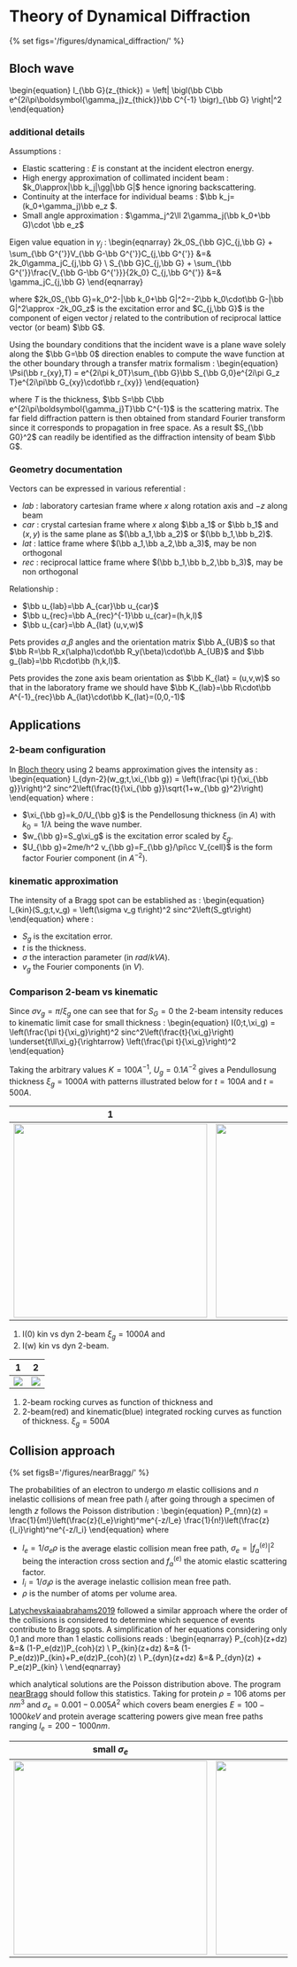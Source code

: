 # Theory of Dynamical Diffraction

{% set figs='/figures/dynamical_diffraction/' %}


## Bloch wave

<!-- The wave function:

\begin{equation}
  \Psi_{\bb k}(\bb r) = e^{2i\pi\bb k\cdot\bb r}\sum_{\bb G}c_{\bb G} e^{2i\pi\bb G\cdot\bb r}
\end{equation}

\begin{equation}
  S_{\bb G}C_{j,\bb G} + \sum_{\bb G^{'}}\frac{V_{\bb G-\bb G^{'}}}{2k_0} C_{j,\bb G^{'}} &=& \gamma_jC_{j,\bb G}
\end{equation} -->

\begin{equation}
  I_{\bb G}(z_{thick}) = \left| \bigl(\bb C\bb e^{2i\pi\boldsymbol{\gamma_j}z_{thick}}\bb C^{-1} \bigr)_{\bb G} \right|^2
\end{equation}


### additional details
Assumptions :

- Elastic scattering : $E$ is constant at the incident electron energy.
- High energy approximation of collimated incident beam : $k_0\approx|\bb k_j|\gg|\bb G|$ hence ignoring backscattering.
- Continuity at the interface for individual beams : $\bb k_j=(k_0+\gamma_j)\bb e_z $.
- Small angle approximation : $\gamma_j^2\ll 2\gamma_j(\bb k_0+\bb G)\cdot \bb e_z$

Eigen value equation in $\gamma_j$ :
\begin{eqnarray}
  2k_0S_{\bb G}C_{j,\bb G} + \sum_{\bb G^{'}}V_{\bb G-\bb G^{'}}C_{j,\bb G^{'}} &=& 2k_0\gamma_jC_{j,\bb G} \\
  S_{\bb G}C_{j,\bb G}     + \sum_{\bb G^{'}}\frac{V_{\bb G-\bb G^{'}}}{2k_0} C_{j,\bb G^{'}} &=& \gamma_jC_{j,\bb G}
\end{eqnarray}

where $2k_0S_{\bb G}=k_0^2-|\bb k_0+\bb G|^2=-2\bb k_0\cdot\bb G-|\bb G|^2\approx -2k_0G_z$ is the excitation error and $C_{j,\bb G}$ is the component of eigen vector $j$ related to the contribution of reciprocal lattice vector (or beam) $\bb G$.

Using the boundary conditions that the incident wave is a plane wave solely along the $\bb G=\bb 0$ direction enables to compute the wave function at the other boundary through a transfer matrix formalism :
\begin{equation}
  \Psi(\bb r_{xy},T) = e^{2i\pi k_0T}\sum_{\bb G}\bb S_{\bb G,0}e^{2i\pi G_z T}e^{2i\pi\bb G_{xy}\cdot\bb r_{xy}}
\end{equation}

 where $T$ is the thickness,
 $\bb S=\bb C\bb e^{2i\pi\boldsymbol{\gamma_j}T}\bb C^{-1}$
 is the scattering matrix.
 The far field diffraction pattern is then obtained from standard Fourier transform since it corresponds to propagation in free space. As a result $S_{\bb G0}^2$ can readily be identified as the diffraction intensity of beam $\bb G$.  

### Geometry documentation

Vectors can be expressed in various referential :

- $lab$ : laboratory cartesian frame where $x$ along rotation axis and $-z$ along beam   
- $car$ : crystal cartesian frame    where $x$ along $\bb a_1$ or $\bb b_1$ and $(x,y)$ is the same plane as $(\bb a_1,\bb a_2)$ or $(\bb b_1,\bb b_2)$.
- $lat$ : lattice frame              where $(\bb a_1,\bb a_2,\bb a_3)$, may be non orthogonal
- $rec$ : reciprocal lattice frame   where $(\bb b_1,\bb b_2,\bb b_3)$, may be non orthogonal

Relationship :

- $\bb u_{lab}=\bb A_{car}\bb u_{car}$
- $\bb u_{rec}=\bb A_{rec}^{-1}\bb u_{car}=(h,k,l)$
- $\bb u_{car}=\bb A_{lat} (u,v,w)$

Pets provides $\alpha$,$\beta$ angles and the orientation matrix $\bb A_{UB}$ so that $\bb R=\bb R_x(\alpha)\cdot\bb R_y(\beta)\cdot\bb A_{UB}$ and $\bb g_{lab}=\bb R\cdot\bb (h,k,l)$.

Pets provides the zone axis beam orientation as $\bb K_{lat} = (u,v,w)$ so that in the laboratory frame we should have $\bb K_{lab}=\bb R\cdot\bb A^{-1}_{rec}\bb A_{lat}\cdot\bb K_{lat}=(0,0,-1)$

## Applications
### 2-beam configuration

In [Bloch theory](/readings/Kirkland2010/#bloch-waves) using 2 beams approximation gives the intensity as :
\begin{equation}
  I_{dyn-2}(w_g;t,\xi_{\bb g}) = \left(\frac{\pi t}{\xi_{\bb g}}\right)^2
    sinc^2\left(\frac{t}{\xi_{\bb g}}\sqrt{1+w_{\bb g}^2}\right)
\end{equation}
where :

- $\xi_{\bb g}=k_0/U_{\bb g}$ is the Pendellosung thickness (in $A$) with $k_0=1/\lambda$ being the wave number.
- $w_{\bb g}=S_g\xi_g$ is the excitation error scaled by $\xi_g$.
- $U_{\bb g}=2me/h^2 v_{\bb g}=F_{\bb g}/\pi\cc V_{cell}$ is the form factor Fourier component (in $A^{-2}$).

### kinematic approximation

The intensity of a Bragg spot can be established as :
\begin{equation}
  I_{kin}(S_g;t,v_g) = \left(\sigma v_g t\right)^2 sinc^2\left(S_gt\right)
\end{equation}
where :

- $S_g$ is the excitation error.
- $t$ is the thickness.
- $\sigma$ the interaction parameter (in $rad/kVA$).
- $v_g$ the Fourier components (in $V$).

### Comparison 2-beam vs kinematic

Since $\sigma v_g=\pi/\xi_g$ one can see that for $S_G=0$ the 2-beam intensity reduces to kinematic limit case for small thickness :
\begin{equation}
  I(0;t,\xi_g) = \left(\frac{\pi t}{\xi_g}\right)^2 sinc^2\left(\frac{t}{\xi_g}\right)
    \underset{t\ll\xi_g}{\rightarrow}
      \left(\frac{\pi t}{\xi_g}\right)^2
\end{equation}

Taking the arbitrary values $K=100A^{-1}$, $U_g=0.1A^{-2}$ gives a Pendullosung thickness $\xi_g=1000 A$ with patterns illustrated below for $t=100 A$ and $t=500A$.

1  | 2
-- | --
[<img src="{{figs}}kin_dyn0.svg" width="350" /> ]({{figs}}kin_dyn0.svg) | [<img src="{{figs}}kin_dyn.svg" width="350" />]({{figs}}kin_dyn.svg)

1) I(0) kin vs dyn 2-beam $\xi_g=1000 A$ and
2) I(w) kin vs dyn 2-beam.


 1  | 2  
--- | ------
[![]({{figs}}Iint_kin_dynR.svg)]({{figs}}Iint_kin_dynR.svg) | [![]({{figs}}Iint_kin_dyn.svg)]({{figs}}Iint_kin_dyn.svg)

1) 2-beam rocking curves as function of thickness and
2) 2-beam(red) and kinematic(blue) integrated rocking curves as function of thickness. $\xi_g=500A$






<!--
#################################################################################
                                      Collison
#################################################################################
 -->
## Collision approach
{% set figsB='/figures/nearBragg/' %}

The probabilities of an electron to undergo $m$ elastic collisions and $n$ inelastic collisions of mean free path $l_i$ after going through a specimen of length $z$ follows the Poisson distribution :
\begin{equation}
  P_{mn}(z) =
    \frac{1}{m!}\left(\frac{z}{l_e}\right)^me^{-z/l_e}
    \frac{1}{n!}\left(\frac{z}{l_i}\right)^ne^{-z/l_i}
\end{equation}
where

- $l_e=1/\sigma_e\rho$ is the average elastic collision mean free path, $\sigma_e=|f^{(e)}_a|^2$ being the interaction cross section and $f^{(e)}_a$ the atomic elastic scattering factor.
- $l_i=1/\sigma_i\rho$ is the average inelastic collision mean free path.
- $\rho$ is the number of atoms per volume area.

[Latychevskaiaabrahams2019](/readings/papers/#latychevskaiaabrahams2019) followed a similar approach where the order of the collisions is considered to determine which sequence of events contribute to Bragg spots. A simplification of her equations considering only 0,1 and more than 1 elastic collisions reads :
\begin{eqnarray}
  P_{coh}(z+dz) &=& (1-P_e(dz))P_{coh}(z) \\
  P_{kin}(z+dz) &=& (1-P_e(dz))P_{kin}+P_e(dz)P_{coh}(z) \\
  P_{dyn}(z+dz) &=& P_{dyn}(z) + P_e(z)P_{kin} \\
\end{eqnarray}

which analytical solutions are the Poisson distribution above. The program [nearBragg](/projects/nearBragg) should follow this statistics. Taking for protein $\rho=106$ atoms per $nm^3$ and $\sigma_e=0.001-0.005A^2$ which covers beam energies $E=100-1000keV$ and protein average scattering powers give mean free paths ranging $l_e=200-1000nm$.

small $\sigma_e$ | medium $\sigma_e$ | large $\sigma_e$
---------------- |------------------ | ----------------
[<img src="{{figsB}}Pcoh_kin_dyn0.svg" width="350" /> ]({{figsB}}Pcoh_kin_dyn0.svg) | [<img src="{{figsB}}Pcoh_kin_dyn1.svg" width="350" /> ]({{figsB}}Pcoh_kin_dyn1.svg) | [<img src="{{figsB}}Pcoh_kin_dyn2.svg" width="350" /> ]({{figsB}}Pcoh_kin_dyn2.svg)
